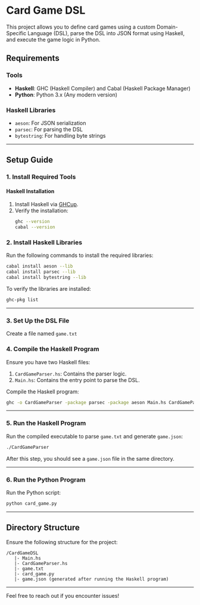 
# Card Game DSL

This project allows you to define card games using a custom Domain-Specific Language (DSL), parse the DSL into JSON format using Haskell, and execute the game logic in Python.

## Requirements

### Tools
- **Haskell**: GHC (Haskell Compiler) and Cabal (Haskell Package Manager)
- **Python**: Python 3.x (Any modern version)

### Haskell Libraries
- `aeson`: For JSON serialization
- `parsec`: For parsing the DSL
- `bytestring`: For handling byte strings

---

## Setup Guide

### 1. Install Required Tools

#### Haskell Installation
1. Install Haskell via [GHCup](https://www.haskell.org/ghcup/).
2. Verify the installation:
   ```bash
   ghc --version
   cabal --version
   ```


### 2. Install Haskell Libraries

Run the following commands to install the required libraries:

```bash
cabal install aeson --lib
cabal install parsec --lib
cabal install bytestring --lib
```

To verify the libraries are installed:

```bash
ghc-pkg list
```

---

### 3. Set Up the DSL File

Create a file named `game.txt` 


### 4. Compile the Haskell Program

Ensure you have two Haskell files:
1. `CardGameParser.hs`: Contains the parser logic.
2. `Main.hs`: Contains the entry point to parse the DSL.

Compile the Haskell program:

```bash
ghc -o CardGameParser -package parsec -package aeson Main.hs CardGameParser.hs
```

---

### 5. Run the Haskell Program

Run the compiled executable to parse `game.txt` and generate `game.json`:

```bash
./CardGameParser
```

After this step, you should see a `game.json` file in the same directory.

---

### 6. Run the Python Program

Run the Python script:

```bash
python card_game.py
```

---


## Directory Structure

Ensure the following structure for the project:

```
/CardGameDSL
   |- Main.hs
   |- CardGameParser.hs
   |- game.txt
   |- card_game.py
   |- game.json (generated after running the Haskell program)
```

---

Feel free to reach out if you encounter issues!
